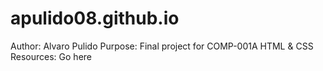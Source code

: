 # apulido08.github.io
Author: Alvaro Pulido
Purpose: Final project for COMP-001A HTML & CSS
Resources: Go here